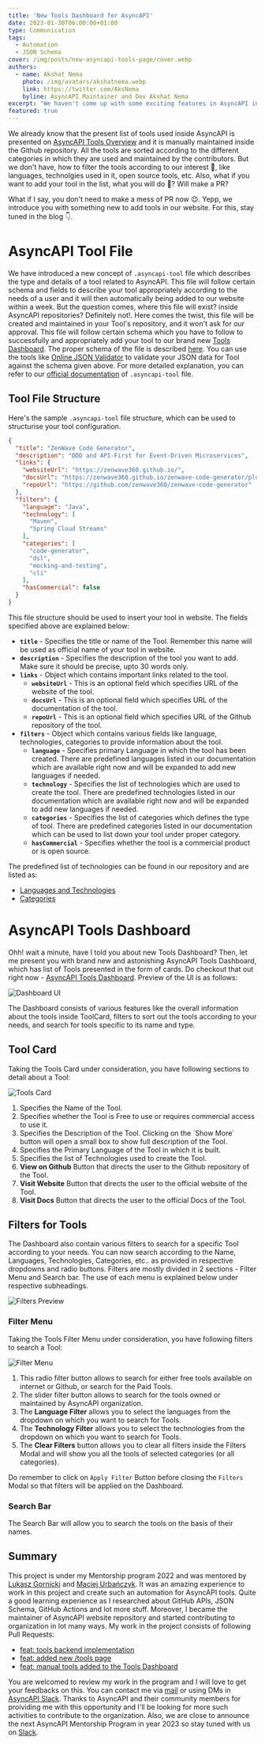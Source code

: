 ```yaml
---
title: 'New Tools Dashboard for AsyncAPI'
date: 2023-01-30T06:00:00+01:00
type: Communication
tags:
  - Automation
  - JSON Schema
cover: /img/posts/new-asyncapi-tools-page/cover.webp
authors:
  - name: Akshat Nema
    photo: /img/avatars/akshatnema.webp
    link: https://twitter.com/AksNema
    byline: AsyncAPI Maintainer and Dev Akshat Nema
excerpt: "We haven't come up with some exciting features in AsyncAPI in recent, but now we come up with something new and special"
featured: true
---
```


We already know that the present list of tools used inside AsyncAPI is presented on [AsyncAPI Tools Overview](/docs/tools) and it is manually maintained inside the Github repository. All the tools are sorted according to the different categories in which they are used and maintained by the contributors. But we don't have, how to filter the tools according to our interest 🤔, like languages, technolgies used in it, open source tools, etc. Also, what if you want to add your tool in the list, what you will do 🤔? Will make a PR?

What if I say, you don't need to make a mess of PR now 😉. Yepp, we introduce you with something new to add tools in our website. For this, stay tuned in the blog 👇.

# AsyncAPI Tool File

We have introduced a new concept of `.asyncapi-tool` file which describes the type and details of a tool related to AsyncAPI. This file will follow certain schema and fields to describe your tool appropriately according to the needs of a user and it will then automatically being added to our website within a week. But the question comes, where this file will exist? inside AsyncAPI repositories? Definitely not!. Here comes the twist, this file will be created and maintained in your Tool's repository, and it won't ask for our approval. This file will follow certain schema which you have to follow to successfully and appropriately add your tool to our brand new [Tools Dashboard](/tools). The proper schema of the file is described [here](https://github.com/asyncapi/website/blob/master/scripts/tools/tools-schema.json). You can use the tools like [Online JSON Validator](https://www.liquid-technologies.com/online-json-schema-validator) to validate your JSON data for Tool against the schema given above. For more detailed explanation, you can refer to our [official documentation](https://github.com/asyncapi/community/blob/master/new-tool-documentation.md) of `.asyncapi-tool` file. 

## Tool File Structure

Here's the sample `.asyncapi-tool` file structure, which can be used to structurise your tool configuration.

```JSON
{
  "title": "ZenWave Code Generator",
  "description": "DDD and API-First for Event-Driven Microservices",
  "links": {
    "websiteUrl": "https://zenwave360.github.io/",
    "docsUrl": "https://zenwave360.github.io/zenwave-code-generator/plugins/asyncapi-spring-cloud-streams3/",
    "repoUrl": "https://github.com/zenwave360/zenwave-code-generator"
  },
  "filters": {
    "language": "Java",
    "technology": [
      "Maven",
      "Spring Cloud Streams"
    ],
    "categories": [
      "code-generator",
      "dsl",
      "mocking-and-testing",
      "cli"
    ],
    "hasCommercial": false
  }
}
```

This file structure should be used to insert your tool in website. The fields specified above are explained below:

- **`title`** - Specifies the title or name of the Tool. Remember this name will be used as official name of your tool in website.
- **`description`** - Specifies the description of the tool you want to add. Make sure it should be precise, upto 30 words only.
- **`links`** - Object which contains important links related to the tool.
  - **`websiteUrl`** - This is an optional field which specifies URL of the website of the tool.
  - **`docsUrl`** - This is an optional field which specifies URL of the documentation of the tool.
  - **`repoUrl`** - This is an optional field which specifies URL of the Github repository of the tool.
- **`filters`** - Object which contains various fields like language, technologies, categories to provide information about the tool.
  - **`language`** - Specifies primary Language in which the tool has been created. There are predefined languages listed in our documentation which are available right now and will be expanded to add new languages if needed.
  - **`technology`** - Specifies the list of technologies which are used to create the tool. There are predefined technologies listed in our documentation which are available right now and will be expanded to add new languages if needed.
  - **`categories`** - Specifies the list of categories which defines the type of tool. There are predefined categories listed in our documentation which can be used to list down your tool under proper category.
  - **`hasCommercial`** - Specifies whether the tool is a commercial product or is open source.

The predefined list of technologies can be found in our repository and are listed as:

- [Languages and Technologies](https://github.com/asyncapi/website/blob/master/scripts/tools/tags-color.js)
- [Categories](https://github.com/asyncapi/website/blob/master/scripts/tools/categorylist.js)

# AsyncAPI Tools Dashboard

Ohh! wait a minute, have I told you about new Tools Dashboard? Then, let me present you with brand new and astonishing AsyncAPI Tools Dashboard, which has list of Tools presented in the form of cards. Do checkout that out right now - [AsyncAPI Tools Dashboard](/tools). Preview of the UI is as follows:

![Dashboard UI](/img/posts/new-asyncapi-tools-page/dashboard-preview.webp)

The Dashboard consists of various features like the overall information about the tools inside ToolCard, filters to sort out the tools according to your needs, and search for tools specific to its name and type.

## Tool Card

Taking the Tools Card under consideration, you have following sections to detail about a Tool:

![Tools Card](/img/posts/new-asyncapi-tools-page/tool-preview.webp)

<ol>
  <li> Specifies the Name of the Tool.</li>
  <li> Specifies whether the Tool is Free to use or requires commercial access to use it.</li>
  <li> Specifies the Description of the Tool. Clicking on the `Show More` button will open a small box to show full description of the Tool.</li>
  <li> Specifies the Primary Language of the Tool in which it is built.</li>
  <li> Specifies the list of Technologies used to create the Tool.</li>
  <li> <b>View on Github</b> Button that directs the user to the Github repository of the Tool.</li>
  <li> <b>Visit Website</b> Button that directs the user to the official website of the Tool.</li>
  <li> <b>Visit Docs</b> Button that directs the user to the official Docs of the Tool.</li>
</ol>

## Filters for Tools

The Dashboard also contain various filters to search for a specific Tool according to your needs. You can now search according to the Name, Languages, Technologies, Categories, etc.. as provided in respective dropdowns and radio buttons. Filters are mostly divided in 2 sections - Filter Menu and Search bar. The use of each menu is explained below under respective subheadings.

![Filters Preview](/img/posts/new-asyncapi-tools-page/filters.webp)

### Filter Menu

Taking the Tools Filter Menu under consideration, you have following filters to search a Tool:

![Filter Menu](/img/posts/new-asyncapi-tools-page/filter-menu.webp)

<ol>
  <li> This radio filter button allows to search for either free tools available on internet or Github, or search for the Paid Tools.</li>
  <li> The slider filter button allows to search for the tools owned or maintained by AsyncAPI organization. </li>
  <li> The <b>Language Filter</b> allows you to select the languages from the dropdown on which you want to search for Tools. </li>
  <li> The <b>Technology Filter</b> allows you to select the technologies from the dropdown on which you want to search for Tools. </li>
  <li> The <b>Clear Filters</b> button allows you to clear all filters inside the Filters Modal and will show you all the tools of selected categories (or all categories).</li>
</ol>

Do remember to click on `Apply Filter` Button before closing the `Filters` Modal so that filters will be applied on the Dashboard.

### Search Bar

The Search Bar will allow you to search the tools on the basis of their names.

## Summary

This project is under my Mentorship program 2022 and was mentored by [Lukasz Gornicki](https://github.com/derberg) and [Maciej Urbańczyk](https://github.com/magicmatatjahu). It was an amazing experience to work in this project and create such an automation for AsyncAPI tools. Quite a good learning experience as I researched about GitHub APIs, JSON Schema, GitHub Actions and lot more stuff. Moreover, I became the maintainer of AsyncAPI website repository and started contributing to organization in lot many ways. My work in the project consists of following Pull Requests: 

- [feat: tools backend implementation](https://github.com/asyncapi/website/pull/939)
- [feat: added new /tools page](https://github.com/asyncapi/website/pull/940)
- [feat: manual tools added to the Tools Dashboard](https://github.com/asyncapi/website/pull/1191)

You are welcomed to review my work in the program and I will love to get your feedbacks on this. You can contact me via [mail](mailto:akshatnema.official@gmail.com) or using DMs in [AsyncAPI Slack](https://asyncapi.com/slack-invite). Thanks to AsyncAPI and their community members for proividing me with this opportunity and I'll be looking for more such activities to contribute to the organization. Also, we are close to announce the next AsyncAPI Mentorship Program in year 2023 so stay tuned with us on [Slack](https://asyncapi.com/slack-invite).

